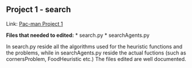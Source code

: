 ## Project 1 - search


Link: [Pac-man Project 1](http://ai.berkeley.edu/search.html)



**Files that needed to edited:**
	* search.py
	* searchAgents.py

In search.py reside all the algorithms used for the heuristic functions and the problems, while in searchAgents.py reside the actual fuctions (such as cornersProblem, FoodHeuristic etc.)
The files edited are well documented.
